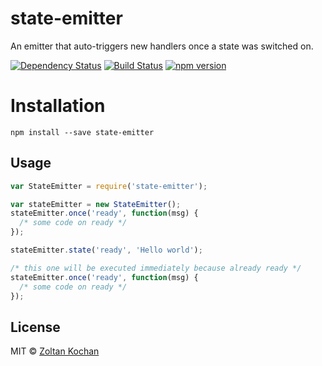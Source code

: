 # state-emitter

An emitter that auto-triggers new handlers once a state was switched on.

[![Dependency Status](https://david-dm.org/zkochan/state-emitter/status.svg?style=flat)](https://david-dm.org/zkochan/state-emitter)
[![Build Status](https://travis-ci.org/zkochan/state-emitter.svg?branch=master)](https://travis-ci.org/zkochan/state-emitter)
[![npm version](https://badge.fury.io/js/state-emitter.svg)](http://badge.fury.io/js/state-emitter)


# Installation

```
npm install --save state-emitter
```


## Usage

```js
var StateEmitter = require('state-emitter');

var stateEmitter = new StateEmitter();
stateEmitter.once('ready', function(msg) {
  /* some code on ready */
});

stateEmitter.state('ready', 'Hello world');

/* this one will be executed immediately because already ready */
stateEmitter.once('ready', function(msg) {
  /* some code on ready */
});
```


## License

MIT © [Zoltan Kochan](https://www.kochan.io)
